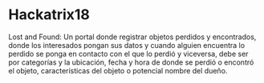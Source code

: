 Hackatrix18
===========

Lost and Found: Un portal donde registrar objetos perdidos y encontrados, donde los interesados pongan sus datos y cuando alguien encuentra lo perdido se ponga en contacto con el que lo perdió y viceversa, debe ser por categorías y la ubicación, fecha y hora de donde se perdió o encontró el objeto, características del objeto o potencial nombre del dueño.
